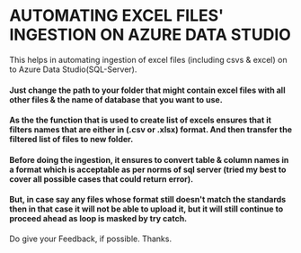 # AUTOMATING EXCEL FILES' INGESTION ON AZURE DATA STUDIO
This helps in automating ingestion of excel files (including csvs &amp; excel) on to Azure Data Studio(SQL-Server).

<h4> Just change the path to your folder that might contain excel files with all other files & the name of database that you want to use. </h4>  
<h4> As the the function that is used to create list of excels ensures that it filters names that are either in (.csv or .xlsx) format. And then transfer the filtered list of files to new folder.</h4>
<h4>Before doing the ingestion, it ensures to convert table & column names in a format which is acceptable as per norms of sql server (tried my best to cover all possible cases that could return error). </h4>
<h4>But, in case say any files whose format still doesn't match the standards then in that case it will not be able to upload it, but it will still continue to proceed ahead as loop is masked by try catch. </h4>

Do give your Feedback, if possible. Thanks.
 




